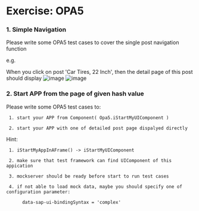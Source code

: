 # Exercise: OPA5 
### 1. Simple Navigation
Please write some OPA5 test cases to cover the single post navigation function 

e.g. 

When you click on post 'Car Tires, 22 Inch', then the detail page of this post should display
![image](https://user-images.githubusercontent.com/23159761/42684666-5f4184ba-86c3-11e8-87cf-522dc1b835aa.png)
![image](https://user-images.githubusercontent.com/23159761/42684688-698db9ca-86c3-11e8-90a9-639572ad9e65.png)


     
     
### 2. Start APP from the page of given hash value 
Please write some OPA5 test cases to:

     1. start your APP from Component( Opa5.iStartMyUIComponent )
    
     2. start your APP with one of detailed post page dispalyed directly

Hint:

     1. iStartMyAppInAFrame() -> iStartMyUIComponent
     
     2. make sure that test framework can find UIComponent of this appication
     
     3. mockserver should be ready before start to run test cases
     
     4. if not able to load mock data, maybe you should specify one of configuration parameter: 
     
          data-sap-ui-bindingSyntax = 'complex'


 
